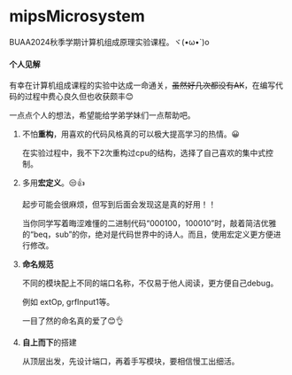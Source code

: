 # mipsMicrosystem
BUAA2024秋季学期计算机组成原理实验课程。ヾ(•ω•`)o

#### 个人见解

有幸在计算机组成课程的实验中达成一命通关，~~虽然好几次都没有AK~~，在编写代码的过程中费心良久但也收获颇丰😊

一点点个人的想法，希望能给学弟学妹们一点帮助吧。

1. 不怕**重构**，用喜欢的代码风格真的可以极大提高学习的热情。😀

    在实验过程中，我不下2次重构过cpu的结构，选择了自己喜欢的集中式控制。

2. 多用**宏定义**。😒👍

    起步可能会很麻烦，但写到后面会发现这是真的好用！！

    当你同学写着晦涩难懂的二进制代码“000100，100010”时，敲着简洁优雅的“beq，sub”的你，绝对是代码世界中的诗人。而且，使用宏定义更方便进行修改。

3. **命名规范**

    不同的模块配上不同的端口名称，不仅易于他人阅读，更方便自己debug。

    例如 extOp, grfInput1等。

    一目了然的命名真的爱了😊👌

4. **自上而下**的搭建

    从顶层出发，先设计端口，再着手写模块，要相信慢工出细活。
